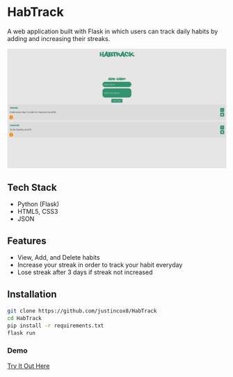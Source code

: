 # HabTrack

A web application built with Flask in which users can track daily habits by adding and increasing their streaks.

![screenshot](static/HabTrack.png)

## Tech Stack
- Python (Flask)
- HTML5, CSS3
- JSON

## Features
- View, Add, and Delete habits
- Increase your streak in order to track your habit everyday
- Lose streak after 3 days if streak not increased

## Installation
```bash
git clone https://github.com/justincox8/HabTrack
cd HabTrack
pip install -r requirements.txt
flask run
```
### Demo
[Try It Out Here](https://habtrack-w4vx.onrender.com)


